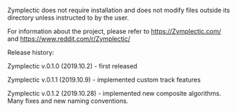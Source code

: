 Zymplectic does not require installation and does not modify files outside its directory unless instructed to by the user.

For information about the project, please refer to https://Zymplectic.com/ and https://www.reddit.com/r/Zymplectic/

Release history:

Zymplectic v.0.1.0 (2019.10.2) - first released

Zymplectic v.0.1.1 (2019.10.9) - implemented custom track features

Zymplectic v.0.1.2 (2019.10.28) - implemented new composite algorithms. Many fixes and new naming conventions.
